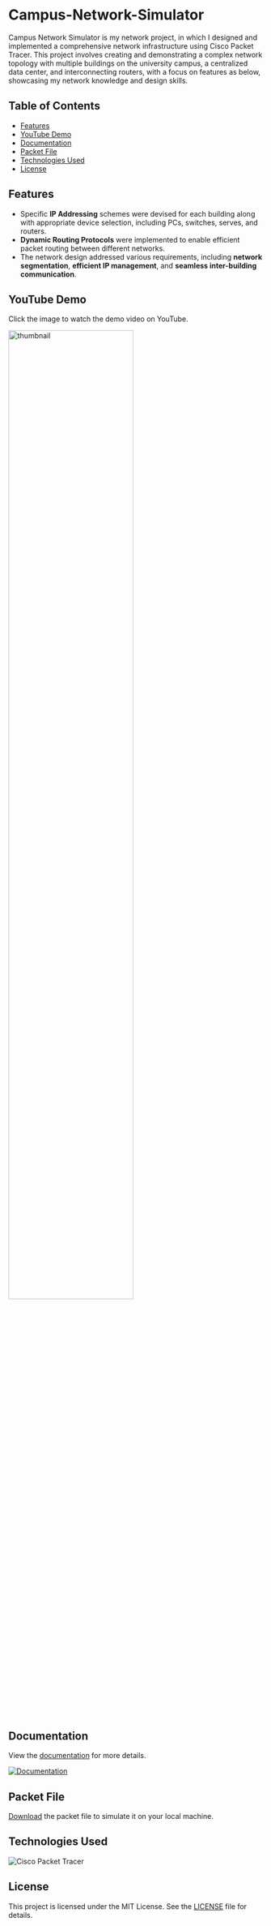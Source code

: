# Campus-Network-Simulator

Campus Network Simulator is my network project, in which I designed and implemented a comprehensive network infrastructure using Cisco Packet Tracer. This project involves creating and demonstrating a complex network topology with multiple buildings on the university campus, a centralized data center, and interconnecting routers, with a focus on features as below, showcasing my network knowledge and design skills. 

## Table of Contents
- [Features](#features)
- [YouTube Demo](#youtube-demo)
- [Documentation](#documentation)
- [Packet File](#packet-file)
- [Technologies Used](#technologies-used)
- [License](#license)


## Features
- Specific **IP Addressing** schemes were devised for each building along with appropriate device selection, including PCs, switches, serves, and routers. 
- **Dynamic Routing Protocols** were implemented to enable efficient packet routing between different networks.
- The network design addressed various requirements, including **network segmentation**, **efficient IP management**, and **seamless inter-building communication**.

## YouTube Demo 
Click the image to watch the demo video on YouTube. 

<a href="https://www.youtube.com/watch?v=ayVUSVRPLqE">
  <img src="https://github.com/user-attachments/assets/b43d3df1-19e7-4941-9a04-918bc87d5ffa" alt="thumbnail" width="70%" height="70%">
</a>

## Documentation 
View the [documentation](https://github.com/Ryo-samuraiJP/Campus-Network-Simulator/blob/main/Documentation%20of%20Campus%20Network%20Simulator%20-%20Ryoichi%20Homma.pdf) for more details.

[![Documentation](https://github.com/user-attachments/assets/cb2ec489-7df0-4e0b-8f3c-68b9b4fa4cee)](https://github.com/Ryo-samuraiJP/Campus-Network-Simulator/blob/main/Documentation%20of%20Campus%20Network%20Simulator%20-%20Ryoichi%20Homma.pdf)

## Packet File
[Download](https://github.com/Ryo-samuraiJP/Campus-Network-Simulator/blob/main/Campus%20Network%20Simulator%20-%20Ryoichi%20Homma.pkt) the packet file to simulate it on your local machine.

## Technologies Used
![Cisco Packet Tracer](https://img.shields.io/badge/Cisco%20Packet%20Tracer-1BA0D7?style=for-the-badge&logo=cisco&logoSize=auto&labelColor=grey)

## License 
This project is licensed under the MIT License. See the [LICENSE](https://github.com/Ryo-samuraiJP/Campus-Network-Simulator/blob/main/LICENSE.md) file for details.
